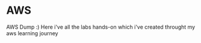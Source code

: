 # AWS
AWS Dump :)
Here i've all the labs hands-on which i've created throught my aws learning journey 
